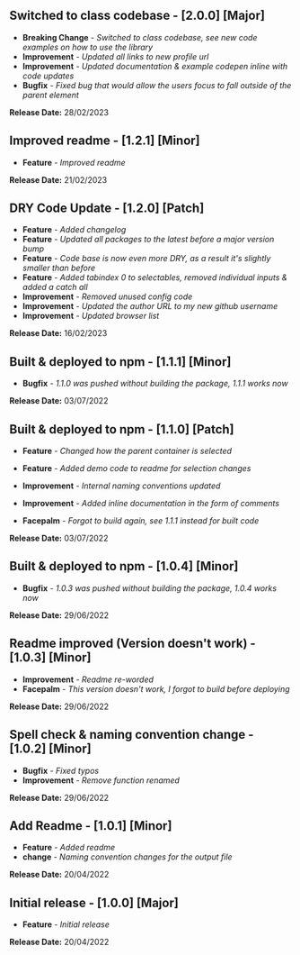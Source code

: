 ## Switched to class codebase - [2.0.0] [Major]

* **Breaking Change** - *Switched to class codebase, see new code examples on how to use the library*
* **Improvement** - *Updated all links to new profile url*
* **Improvement** - *Updated documentation & example codepen inline with code updates*
* **Bugfix** - *Fixed bug that would allow the users focus to fall outside of the parent element*

**Release Date:** 28/02/2023


## Improved readme - [1.2.1] [Minor]

* **Feature** - *Improved readme*

**Release Date:** 21/02/2023


## DRY Code Update - [1.2.0] [Patch]

* **Feature** - *Added changelog*
* **Feature** - *Updated all packages to the latest before a major version bump*
* **Feature** - *Code base is now even more DRY, as a result it's slightly smaller than before*
* **Feature** - *Added tabindex 0 to selectables, removed individual inputs & added a catch all*
* **Improvement** - *Removed unused config code*
* **Improvement** - *Updated the author URL to my new github username*
* **Improvement** - *Updated browser list*

**Release Date:** 16/02/2023


## Built & deployed to npm - [1.1.1] [Minor]

* **Bugfix** - *1.1.0 was pushed without building the package, 1.1.1 works now*

**Release Date:** 03/07/2022


## Built & deployed to npm - [1.1.0] [Patch]

* **Feature** - *Changed how the parent container is selected*
* **Feature** - *Added demo code to readme for selection changes*
* **Improvement** - *Internal naming conventions updated*
* **Improvement** - *Added inline documentation in the form of comments*

* **Facepalm** - *Forgot to build again, see 1.1.1 instead for built code*

**Release Date:** 03/07/2022


## Built & deployed to npm - [1.0.4] [Minor]

* **Bugfix** - *1.0.3 was pushed without building the package, 1.0.4 works now*

**Release Date:** 29/06/2022


## Readme improved (Version doesn't work) - [1.0.3] [Minor]

* **Improvement** - *Readme re-worded*
* **Facepalm** - *This version doesn't work, I forgot to build before deploying*

**Release Date:** 29/06/2022


## Spell check & naming convention change - [1.0.2] [Minor]

* **Bugfix** - *Fixed typos*
* **Improvement** - *Remove function renamed*

**Release Date:** 29/06/2022


## Add Readme - [1.0.1] [Minor]

* **Feature** - *Added readme*
* **change** - *Naming convention changes for the output file*

**Release Date:** 20/04/2022


## Initial release - [1.0.0] [Major]

* **Feature** - *Initial release*

**Release Date:** 20/04/2022
